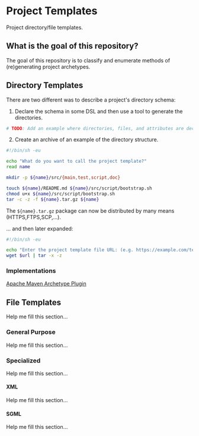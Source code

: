Project Templates
=================

Project directory/file templates.

## What is the goal of this repository?
The goal of this repository is to classify and enumerate methods of (re)generating project archetypes.


## Directory Templates
There are two different was to describe a project's directory schema:

1. Declare the schema in some DSL and then use a tool to generate the directories.

```sh
# TODO: Add an example where directories, files, and attributes are declared in some prescribed manner that other tools parse and assemble.
```

2. Create an archive of an example of the directory structure.

```sh
#!/bin/sh -eu

echo "What do you want to call the project template?"
read name

mkdir -p ${name}/src/{main,test,script,doc}

touch ${name}/README.md ${name}/src/script/bootstrap.sh
chmod u+x ${name}/src/script/bootstrap.sh
tar -c -z -f ${name}.tar.gz ${name}
```

The `${name}.tar.gz` package can now be distributed by many means (HTTPS,FTPS,SCP,…).

… and then later expanded:

```sh
#!/bin/sh -eu

echo "Enter the project template file URL: (e.g. https://example.com/template.tgz)"
wget $url | tar -x -z
```

### Implementations
[Apache Maven Archetype Plugin](https://maven.apache.org/archetype/maven-archetype-plugin/)

## File Templates
  Help me fill this section…

### General Purpose
  Help me fill this section…

### Specialized
  Help me fill this section…

#### XML
  Help me fill this section…

#### SGML
  Help me fill this section…
